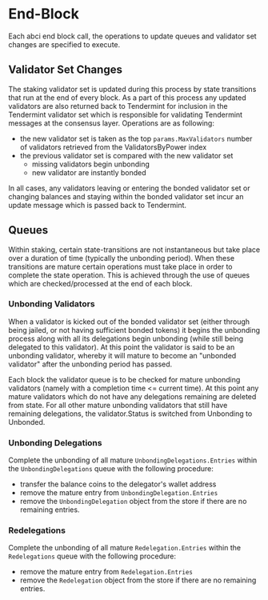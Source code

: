 # End-Block 

Each abci end block call, the operations to update queues and validator set
changes are specified to execute. 

## Validator Set Changes

The staking validator set is updated during this process by state transitions
that run at the end of every block. As a part of this process any updated
validators are also returned back to Tendermint for inclusion in the Tendermint
validator set which is responsible for validating Tendermint messages at the
consensus layer. Operations are as following:

 - the new validator set is taken as the top `params.MaxValidators` number of
   validators retrieved from the ValidatorsByPower index
 - the previous validator set is compared with the new validator set 
   - missing validators begin unbonding
   - new validator are instantly bonded

In all cases, any validators leaving or entering the bonded validator set or
changing balances and staying within the bonded validator set incur an update
message which is passed back to Tendermint.

## Queues 

Within staking, certain state-transitions are not instantaneous but take place
over a duration of time (typically the unbonding period). When these
transitions are mature certain operations must take place in order to complete
the state operation. This is achieved through the use of queues which are
checked/processed at the end of each block. 

### Unbonding Validators

When a validator is kicked out of the bonded validator set (either through
being jailed, or not having sufficient bonded tokens) it begins the unbonding
process along with all its delegations begin unbonding (while still being
delegated to this validator). At this point the validator is said to be an
unbonding validator, whereby it will mature to become an "unbonded validator"
after the unbonding period has passed. 

Each block the validator queue is to be checked for mature unbonding validators
(namely with a completion time <= current time). At this point any mature
validators which do not have any delegations remaining are deleted from state.
For all other mature unbonding validators that still have remaining
delegations, the validator.Status is switched from Unbonding to
Unbonded.

### Unbonding Delegations

Complete the unbonding of all mature `UnbondingDelegations.Entries` within the
`UnbondingDelegations` queue with the following procedure: 
 - transfer the balance coins to the delegator's wallet address
 - remove the mature entry from `UnbondingDelegation.Entries`
 - remove the `UnbondingDelegation` object from the store if there are no
   remaining entries. 

### Redelegations

Complete the unbonding of all mature `Redelegation.Entries` within the
`Redelegations` queue with the following procedure: 
 - remove the mature entry from `Redelegation.Entries`
 - remove the `Redelegation` object from the store if there are no
   remaining entries. 
